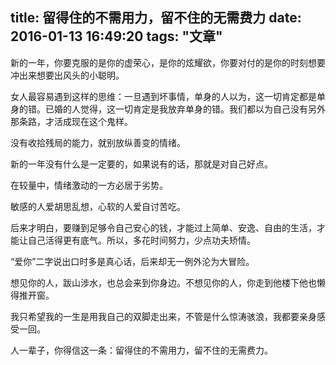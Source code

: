 title: 留得住的不需用力，留不住的无需费力
date: 2016-01-13 16:49:20
tags: "文章"
---
新的一年，你要克服的是你的虚荣心，是你的炫耀欲，你要对付的是你的时刻想要冲出来想要出风头的小聪明。

女人最容易遇到这样的思维：一旦遇到坏事情，单身的人以为，这一切肯定都是单身的错。已婚的人觉得，这一切肯定是我放弃单身的错。我们都以为自己没有另外那条路，才活成现在这个鬼样。

没有收拾残局的能力，就别放纵善变的情绪。

新的一年没有什么是一定要的，如果说有的话，那就是对自己好点。

在较量中，情绪激动的一方必居于劣势。

敏感的人爱胡思乱想，心软的人爱自讨苦吃。

后来才明白，要赚到足够令自己安心的钱，才能过上简单、安逸、自由的生活，才能让自己活得更有底气。所以，多花时间努力，少点功夫矫情。

“爱你”二字说出口时多是真心话，后来却无一例外沦为大冒险。

想见你的人，跋山涉水，也总会来到你身边。不想见你的人，你走到他楼下他也懒得推开窗。

我只希望我的一生是用我自己的双脚走出来，不管是什么惊涛骇浪，我都要亲身感受一回。

人一辈子，你得信这一条：留得住的不需用力，留不住的无需费力。
